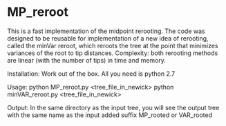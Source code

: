 # MP_reroot
This is a fast implementation of the midpoint rerooting. The code was designed to be reusable for implementation of a new idea of rerooting, called the minVar reroot, which reroots the tree at the point that minimizes variances of the root to tip distances.
Complexity: both rerooting methods are linear (with the number of tips) in time and memory.


Installation:
Work out of the box. All you need is python 2.7

Usage:
python MP_reroot.py <tree_file_in_newick>
python minVAR_reroot.py <tree_file_in_newick>

Output:
In the same directory as the input tree, you will see the output tree with the same name as the input added suffix MP_rooted or VAR_rooted
